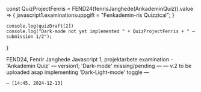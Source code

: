 const QuizProjectFenris = 
  FEND24(fenrisJanghede(AnkademinQuiz)).value => { 
    javascript1.examinationsuppgift = "Fenkademin-ris Quizzical";
    }

    console.log(quizDraft[2])
    console.log("Dark-mode not yet implemented " + QuizProjectFenris + " —submission 1/2");
}

FEND24, Fenrir Janghede
  Javascript 1, projektarbete examination -
  'Ankademin Quiz'
— version1; 'Dark-mode' missing/pending —
— v.2 to be uploaded asap implementing 'Dark-Light-mode' toggle —
  
    — [14:45, 2024-12-13]
